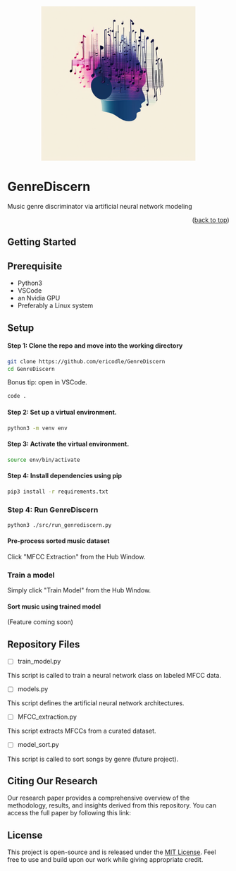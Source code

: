 <p align="center">
  <img src="img/gd_logo.png" width="350" title="logo">
</p>

# GenreDiscern
Music genre discriminator via artificial neural network modeling

<p align="right">(<a href="#top">back to top</a>)</p>


## Getting Started

## Prerequisite

- Python3
- VSCode
- an Nvidia GPU
- Preferably a Linux system

## Setup

#### Step 1: Clone the repo and move into the working directory

  ```sh
  git clone https://github.com/ericodle/GenreDiscern
  cd GenreDiscern
  ```

Bonus tip: open in VSCode.

  ```sh
  code .
  ```

#### Step 2: Set up a virtual environment.

  ```sh
  python3 -m venv env
  ```

#### Step 3: Activate the virtual environment.

  ```sh
  source env/bin/activate
  ```

#### Step 4: Install dependencies using pip

  ```sh
pip3 install -r requirements.txt
```

### Step 4: Run GenreDiscern

  ```sh
python3 ./src/run_genrediscern.py
  ```

#### Pre-process sorted music dataset

Click "MFCC Extraction" from the Hub Window.

### Train a model

Simply click "Train Model" from the Hub Window.

#### Sort music using trained model

(Feature coming soon)

## Repository Files

- [ ] train_model.py

This script is called to train a neural network class on labeled MFCC data.
- [ ] models.py

This script defines the artificial neural network architectures.

- [ ] MFCC_extraction.py

This script extracts MFCCs from a curated dataset.

- [ ] model_sort.py

This script is called to sort songs by genre (future project).

## Citing Our Research

Our research paper provides a comprehensive overview of the methodology, results, and insights derived from this repository. You can access the full paper by following this link: []()

<!-- LICENSE -->

## License
This project is open-source and is released under the [MIT License](LICENSE). Feel free to use and build upon our work while giving appropriate credit.


